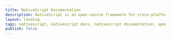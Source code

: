 ```yaml
---
title: NativeScript Documentation
description: NativeScript is an open-source framework for cross-platform development of native apps with 100% native API access for JavaScript, TypeScript, Angular and Vue.
layout: landing
tags: nativescript, nativescript docs, nativescript documentation, open source framework, native cross-platform apps
publish: false
---
```

